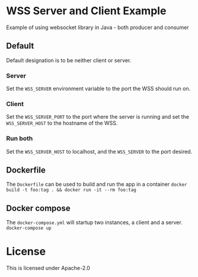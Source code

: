 # WSS Server and Client Example
Example of using websocket library in Java - both producer and consumer

## Default
Default designation is to be neither client or server.

### Server
Set the `WSS_SERVER` environment variable to the port the WSS should run on.

### Client
Set the `WSS_SERVER_PORT` to the port where the server is running and set the `WSS_SERVER_HOST` to the hostname of the WSS.

### Run both
Set the `WSS_SERVER_HOST` to localhost, and the `WSS_SERVER` to the port desired.

## Dockerfile
The `Dockerfile` can be used to build and run the app in a container
`docker build -t foo:tag . && docker run -it --rm foo:tag`

## Docker compose
The `docker-compose.yml` will startup two instances, a client and a server.
`docker-compose up`

# License
This is licensed under Apache-2.0
